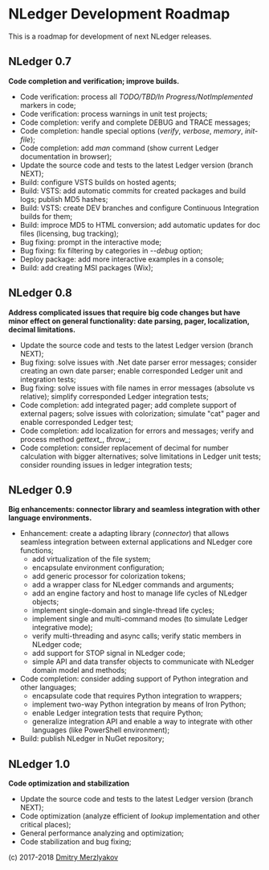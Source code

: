 # NLedger Development Roadmap

This is a roadmap for development of next NLedger releases.

## NLedger 0.7

**Code completion and verification; improve builds.**

- Code verification: process all *TODO/TBD/In Progress/NotImplemented* markers in code;
- Code verification: process warnings in unit test projects;
- Code completion: verify and complete DEBUG and TRACE messages;
- Code completion: handle special options (*verify*, *verbose*, *memory*, *init-file*);
- Code completion: add *man* command (show current Ledger documentation in browser);
- Update the source code and tests to the latest Ledger version (branch NEXT);
- Build: configure VSTS builds on hosted agents;
- Build: VSTS: add automatic commits for created packages and build logs; publish MD5 hashes;
- Build: VSTS: create DEV branches and configure Continuous Integration builds for them;
- Build: improce MD5 to HTML conversion; add automatic updates for doc files (licensing, bug tracking);
- Bug fixing: prompt in the interactive mode;
- Bug fixing: fix filtering by categories in *--debug* option;
- Deploy package: add more interactive examples in a console;
- Build: add creating MSI packages (Wix);

## NLedger 0.8

**Address complicated issues that require big code changes but have minor effect 
on general functionality: date parsing, pager, localization, decimal limitations.**

- Update the source code and tests to the latest Ledger version (branch NEXT);
- Bug fixing: solve issues with .Net date parser error messages; 
  consider creating an own date parser; enable corresponded Ledger unit and integration tests;
- Bug fixing: solve issues with file names in error messages (absolute vs relative); 
  simplify corresponded Ledger integration tests;
- Code completion: add integrated pager; add complete support of external pagers;
  solve issues with colorization; simulate "cat" pager and enable corresponded Ledger test;
- Code completion: add localization for errors and messages; 
  verify and process method *gettext_*, *throw_*;
- Code completion: consider replacement of decimal for number calculation with
  bigger alternatives; solve limitations in Ledger unit tests; consider 
  rounding issues in ledger integration tests;

## NLedger 0.9

**Big enhancements: connector library and seamless integration with other language environments.**

- Enhancement: create a adapting library (*connector*) that allows seamless integration
  between external applications and NLedger core functions;
  - add virtualization of the file system;
  - encapsulate environment configuration;
  - add generic processor for colorization tokens;
  - add a wrapper class for NLedger commands and arguments;
  - add an engine factory and host to manage life cycles of NLedger objects;
  - implement single-domain and single-thread life cycles;
  - implement single and multi-command modes (to simulate Ledger integrative mode);
  - verify multi-threading and async calls; verify static members in NLedger code;
  - add support for STOP signal in NLedger code; 
  - simple API and data transfer objects to communicate with NLedger domain model and methods;
- Code completion: consider adding support of Python integration and other languages;
  - encapsulate code that requires Python integration to wrappers;
  - implement two-way Python integration by means of Iron Python;
  - enable Ledger integration tests that require Python;
  - generalize integration API and enable a way to integrate with other languages (like PowerShell environment);
- Build: publish NLedger in NuGet repository;

## NLedger 1.0

**Code optimization and stabilization**

- Update the source code and tests to the latest Ledger version (branch NEXT);
- Code optimization (analyze efficient of *lookup* implementation and other critical places);
- General performance analyzing and optimization;
- Code stabilization and bug fixing;

(c) 2017-2018 [Dmitry Merzlyakov](mailto:dmitry.merzlyakov@gmail.com)
